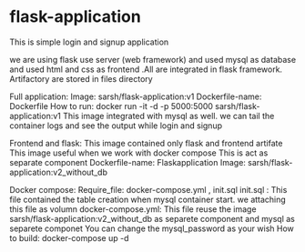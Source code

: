 # flask-application
This is simple login and signup application

we are using flask use server (web framework) and used mysql as database and used html and css as frontend .All are integrated in flask framework.
Artifactory are stored in files directory

Full application:
  Image: sarsh/flask-application:v1
  Dockerfile-name: Dockerfile
  How to run:  docker run -it -d -p 5000:5000 sarsh/flask-application:v1
  This image integrated with mysql as well.
  we can tail the container logs and see the output while login and signup

Frontend and flask:
   This image contained only flask and frontend artifate
   This image useful when we work with docker compose
   This is act as separate component 
   Dockerfile-name: Flaskapplication
   Image: sarsh/flask-application:v2_without_db

Docker compose:
   Require_file: docker-compose.yml , init.sql
   init.sql : 
      This file contained the table creation when mysql container start. we attaching this file as volumn
   docker-compose.yml:
       This file reuse the image sarsh/flask-application:v2_without_db as separete component and mysql as separete componet
       You can change the mysql_password as your wish
    How to build: docker-compose up -d